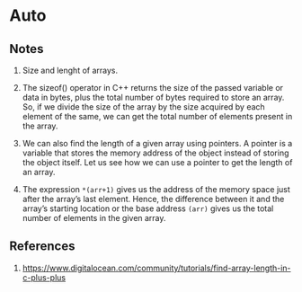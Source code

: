 # Auto

## Notes
1. Size and lenght of arrays. 

2. The sizeof() operator in C++ returns the size of the passed variable or data in bytes, plus the total number of bytes required to store an array. So, if we divide the size of the array by the size acquired by each element of the same, we can get the total number of elements present in the array.

3. We can also find the length of a given array using pointers. A pointer is a variable that stores the memory address of the object instead of storing the object itself. Let us see how we can use a pointer to get the length of an array.

4. The expression `*(arr+1)` gives us the address of the memory space just after the array’s last element. Hence, the difference between it and the array’s starting location or the base address `(arr)` gives us the total number of elements in the given array.



## References
1. https://www.digitalocean.com/community/tutorials/find-array-length-in-c-plus-plus


